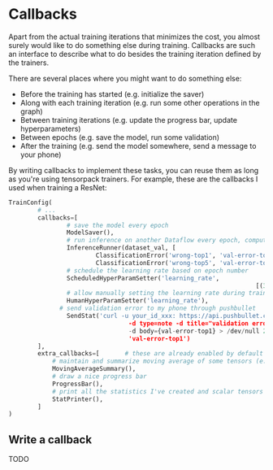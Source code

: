 
# Callbacks

Apart from the actual training iterations that minimizes the cost,
you almost surely would like to do something else during training.
Callbacks are such an interface to describe what to do besides the
training iteration defined by the trainers.

There are several places where you might want to do something else:

* Before the training has started (e.g. initialize the saver)
* Along with each training iteration (e.g. run some other operations in the graph)
* Between training iterations (e.g. update the progress bar, update hyperparameters)
* Between epochs (e.g. save the model, run some validation)
* After the training (e.g. send the model somewhere, send a message to your phone)

By writing callbacks to implement these tasks, you can reuse them as long as
you're using tensorpack trainers. For example, these are the callbacks I used when training
a ResNet:

```python
TrainConfig(
		# ...
		callbacks=[
				# save the model every epoch
				ModelSaver(),
				# run inference on another Dataflow every epoch, compute top1/top5 classification error and save them
				InferenceRunner(dataset_val, [
						ClassificationError('wrong-top1', 'val-error-top1'),
						ClassificationError('wrong-top5', 'val-error-top5')]),
				# schedule the learning rate based on epoch number
				ScheduledHyperParamSetter('learning_rate',
																	[(30, 1e-2), (60, 1e-3), (85, 1e-4), (95, 1e-5)]),
				# allow manually setting the learning rate during training
				HumanHyperParamSetter('learning_rate'),
			  # send validation error to my phone through pushbullet
				SendStat('curl -u your_id_xxx: https://api.pushbullet.com/v2/pushes \\
								 -d type=note -d title="validation error" \\
								 -d body={val-error-top1} > /dev/null 2>&1',
								 'val-error-top1')
		],
		extra_callbacks=[		# these are already enabled by default
			# maintain and summarize moving average of some tensors (e.g. training loss, training error)
			MovingAverageSummary(),
			# draw a nice progress bar
			ProgressBar(),
			# print all the statistics I've created and scalar tensors I've summarized
			StatPrinter(),
		]
)
```


## Write a callback

TODO
